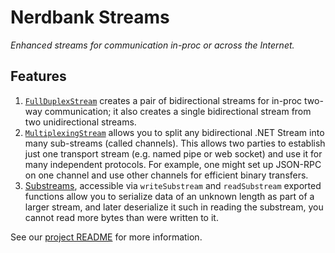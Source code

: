 # Nerdbank Streams

*Enhanced streams for communication in-proc or across the Internet.*

## Features

1. [`FullDuplexStream`](https://dotnet.github.io/Nerdbank.Streams/docs/FullDuplexStream.html) creates a pair of bidirectional streams for
   in-proc two-way communication; it also creates a single bidirectional stream from two
   unidirectional streams.
1. [`MultiplexingStream`](https://dotnet.github.io/Nerdbank.Streams/docs/MultiplexingStream.html) allows you to split any bidirectional
   .NET Stream into many sub-streams (called channels). This allows two parties to establish
   just one transport stream (e.g. named pipe or web socket) and use it for many independent
   protocols. For example, one might set up JSON-RPC on one channel and use other channels for
   efficient binary transfers.
1. [Substreams](https://dotnet.github.io/Nerdbank.Streams/docs/Substream.html), accessible via `writeSubstream` and `readSubstream`
   exported functions allow you to serialize data of
   an unknown length as part of a larger stream, and later deserialize it such in reading the
   substream, you cannot read more bytes than were written to it.

See our [project README][GitHubREADME] for more information.

[GitHubREADME]: https://github.com/AArnott/Nerdbank.Streams/blob/main/README.md
